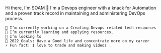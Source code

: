 Hi there, I'm SOAM 👋
I'm a Devops engineer with a knack for Automation and a proven track record in maintaining and administering DevOps process.

    🔭 I’m currently working on a Creating Devops related tech resourses
    🌱 I’m currently learning and applying resources.
    👯 I’m looking to 
    🥅 2022 Goals: Have a Good life and concentrate more on my career
    ⚡ Fun fact: I love to trade and making videos .
